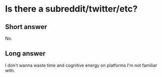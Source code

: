 # Is there a subreddit/twitter/etc?

## Short answer

No.

## Long answer

I don't wanna waste time and cognitive energy on
platforms I'm not familiar with.

